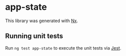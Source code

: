 # app-state

This library was generated with [Nx](https://nx.dev).

## Running unit tests

Run `ng test app-state` to execute the unit tests via [Jest](https://jestjs.io).
